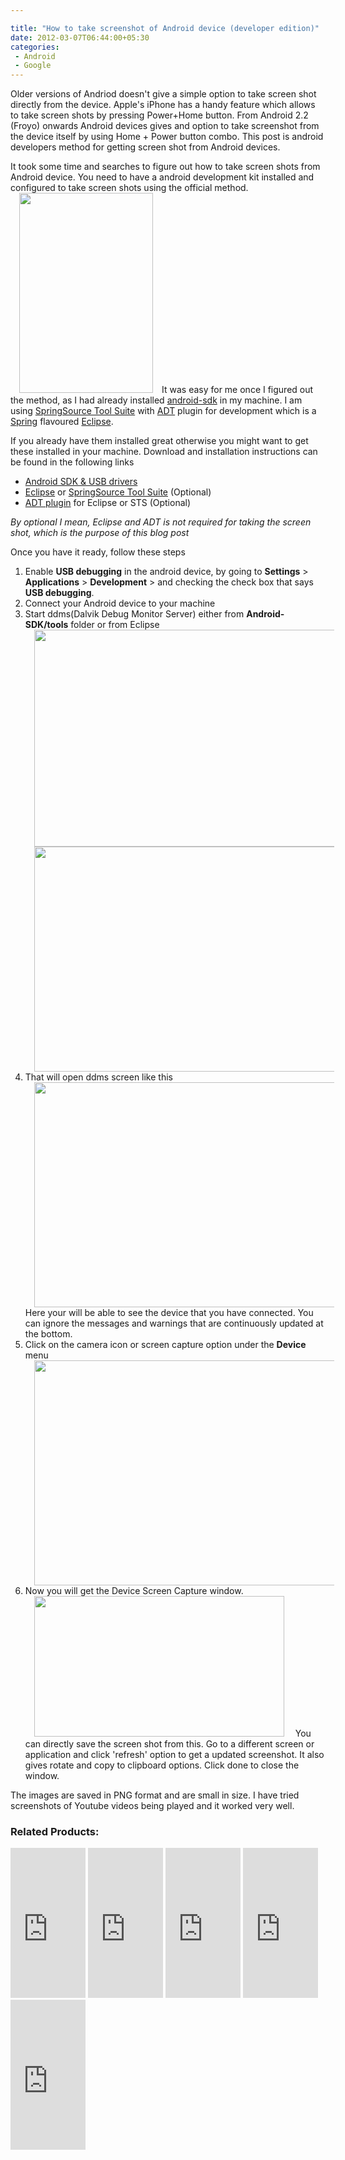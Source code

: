 ```yaml
---

title: "How to take screenshot of Android device (developer edition)"
date: 2012-03-07T06:44:00+05:30
categories:
 - Android
 - Google
---
```


Older versions of Andriod doesn't give a simple option to take screen shot directly from the device. Apple's iPhone has a handy feature which allows to take screen shots by pressing Power+Home button. From Android 2.2 (Froyo) onwards Android devices gives and option to take screenshot from the device itself by using Home + Power button combo. This post is android developers method for getting screen shot from Android devices. 

It took some time and searches to figure out how to take screen shots from Android device. You need to have a android development kit installed and configured to take screen shots using the official method.
<a href="http://4.bp.blogspot.com/-vsUHIXD3zIU/T1asFbGOnXI/AAAAAAAACoY/w1sjj8m9QKo/s1600/device-2012-03-06-223556.png" imageanchor="1" style="margin-left: 1em; margin-right: 1em;"><img border="0" height="320" src="http://4.bp.blogspot.com/-vsUHIXD3zIU/T1asFbGOnXI/AAAAAAAACoY/w1sjj8m9QKo/s320/device-2012-03-06-223556.png" width="214" /></a>It was easy for me once I figured out the method, as I had already installed <a href="http://developer.android.com/sdk/index.html">android-sdk</a> in my machine. I am using <a href="http://www.springsource.com/developer/sts/">SpringSource Tool Suite</a> with <a href="http://developer.android.com/sdk/eclipse-adt.html">ADT</a> plugin for development which is a <a href="http://www.springsource.com/">Spring</a> flavoured <a href="http://www.eclipse.org/">Eclipse</a>. 

If you already have them installed great otherwise you might want to get these installed in your machine. Download and installation instructions can be found in the following links 
<ul><li><a href="http://developer.android.com/sdk/index.html">Android SDK &amp; USB drivers</a></li><li><a href="http://www.eclipse.org/downloads/">Eclipse</a> or <a href="http://www.springsource.org/springsource-tool-suite-download/">SpringSource Tool Suite</a> (Optional)</li><li><a href="http://developer.android.com/sdk/eclipse-adt.html#installing">ADT plugin</a> for Eclipse or STS (Optional)</li></ul><i>By optional I mean, Eclipse and ADT is not required for taking the screen shot, which is the purpose of this blog post</i>

Once you have it ready, follow these steps 
<ol><li>Enable <b>USB debugging</b> in the android device, by going to <b>Settings</b> &gt; <b>Applications</b> &gt; <b>Development</b> &gt; and checking the check box that says <b>USB debugging</b>. </li>
<li>Connect your Android device to your machine</li>
<li>Start ddms(Dalvik Debug Monitor Server) either from <b>Android-SDK/tools</b> folder or from Eclipse</li>
<a href="http://1.bp.blogspot.com/-V51Zxx1Zz10/T1aws4UlF4I/AAAAAAAACo8/-gAV419ps7k/s1600/Screenshot%2Bat%2B2012-03-07%2B00%253A49%253A14.png" imageanchor="1" style="margin-left: 1em; margin-right: 1em;"><img border="0" height="347" src="http://1.bp.blogspot.com/-V51Zxx1Zz10/T1aws4UlF4I/AAAAAAAACo8/-gAV419ps7k/s640/Screenshot%2Bat%2B2012-03-07%2B00%253A49%253A14.png" width="640" /></a>
<a href="http://2.bp.blogspot.com/-_ywKvPK84c8/T1avo9sG5CI/AAAAAAAACok/H3Ga0IxBqis/s1600/Screenshot%2Bat%2B2012-03-06%2B22%253A19%253A43.png" imageanchor="1" style="margin-left: 1em; margin-right: 1em;"><img border="0" height="360" src="http://2.bp.blogspot.com/-_ywKvPK84c8/T1avo9sG5CI/AAAAAAAACok/H3Ga0IxBqis/s640/Screenshot%2Bat%2B2012-03-06%2B22%253A19%253A43.png" width="640" /></a>
<li>That will open ddms screen like this</li>
<a href="http://4.bp.blogspot.com/-Sf0q1hUR3fY/T1av6kh9N5I/AAAAAAAACow/ZLU92_iluio/s1600/Screenshot%2Bat%2B2012-03-06%2B22%253A22%253A12.png" imageanchor="1" style="margin-left: 1em; margin-right: 1em;"><img border="0" height="360" src="http://4.bp.blogspot.com/-Sf0q1hUR3fY/T1av6kh9N5I/AAAAAAAACow/ZLU92_iluio/s640/Screenshot%2Bat%2B2012-03-06%2B22%253A22%253A12.png" width="640" /></a>
Here your will be able to see the device that you have connected. You can ignore the messages and warnings that are continuously updated at the bottom.
<li>Click on the camera icon or screen capture option under the <b>Device</b> menu</li>
<a href="http://2.bp.blogspot.com/-8a5KnIB3x_s/T1azENhdsLI/AAAAAAAACpI/pR5RbgTVcR8/s1600/Screenshot%2Bat%2B2012-03-06%2B22%253A22%253A12.png" imageanchor="1" style="margin-left: 1em; margin-right: 1em;"><img border="0" height="360" src="http://2.bp.blogspot.com/-8a5KnIB3x_s/T1azENhdsLI/AAAAAAAACpI/pR5RbgTVcR8/s640/Screenshot%2Bat%2B2012-03-06%2B22%253A22%253A12.png" width="640" /></a>
<li>Now you will get the Device Screen Capture window.</li>
<a href="http://2.bp.blogspot.com/-uQS56mUZTyE/T1a1JtpzhcI/AAAAAAAACpU/Q1ycUrRRxlw/s1600/Screenshot%2Bat%2B2012-03-07%2B01%253A04%253A27.png" imageanchor="1" style="margin-left: 1em; margin-right: 1em;"><img border="0" height="225" src="http://2.bp.blogspot.com/-uQS56mUZTyE/T1a1JtpzhcI/AAAAAAAACpU/Q1ycUrRRxlw/s400/Screenshot%2Bat%2B2012-03-07%2B01%253A04%253A27.png" width="400" /></a>
You can directly save the screen shot from this. Go to a different screen or application and click 'refresh' option to get a updated screenshot. It also gives rotate and copy to clipboard options. Click done to close the window. </ol>

The images are saved in PNG format and are small in size. I have tried screenshots of Youtube videos being played and it worked very well. 
 
 <div class="my-amazon-links"><h3>Related Products:</h3>
 <iframe src="http://rcm.amazon.com/e/cm?t=thelaccur-20&o=1&p=8&l=as1&asins=B0061R2A1S&ref=tf_til&fc1=000000&IS2=1&lt1=_blank&m=amazonwireless&lc1=0000FF&bc1=000000&bg1=FFFFFF&f=ifr" style="width:120px;height:240px;" scrolling="no" marginwidth="0" marginheight="0" frameborder="0"></iframe>  <iframe src="http://rcm.amazon.com/e/cm?t=thelaccur-20&o=1&p=8&l=as1&asins=1934356565&ref=tf_til&fc1=000000&IS2=1&lt1=_blank&m=amazon&lc1=0000FF&bc1=000000&bg1=FFFFFF&f=ifr" style="width:120px;height:240px;" scrolling="no" marginwidth="0" marginheight="0" frameborder="0"></iframe> <iframe src="http://rcm.amazon.com/e/cm?t=thelaccur-20&o=1&p=8&l=as1&asins=1449390501&ref=tf_til&fc1=000000&IS2=1&lt1=_blank&m=amazon&lc1=0000FF&bc1=000000&bg1=FFFFFF&f=ifr" style="width:120px;height:240px;" scrolling="no" marginwidth="0" marginheight="0" frameborder="0"></iframe> <iframe src="http://rcm.amazon.com/e/cm?t=thelaccur-20&o=1&p=8&l=as1&asins=1449389694&ref=tf_til&fc1=000000&IS2=1&lt1=_blank&m=amazon&lc1=0000FF&bc1=000000&bg1=FFFFFF&f=ifr" style="width:120px;height:240px;" scrolling="no" marginwidth="0" marginheight="0" frameborder="0"></iframe> <iframe src="http://rcm.amazon.com/e/cm?t=thelaccur-20&o=1&p=8&l=as1&asins=1118102274&ref=tf_til&fc1=000000&IS2=1&lt1=_blank&m=amazon&lc1=0000FF&bc1=000000&bg1=FFFFFF&f=ifr" style="width:120px;height:240px;" scrolling="no" marginwidth="0" marginheight="0" frameborder="0"></iframe>  
